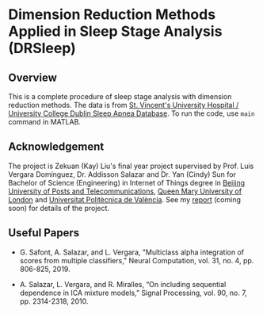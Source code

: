 # Dimension Reduction Methods Applied in Sleep Stage Analysis (DRSleep)
## Overview

This is a complete procedure of sleep stage analysis with dimension reduction methods. The data is from [St. Vincent's University Hospital / University College Dublin Sleep Apnea Database](https://doi.org/10.13026/C26C7D). To run the code, use `main` command in MATLAB.

## Acknowledgement

The project is Zekuan (Kay) Liu's final year project supervised by Prof. Luis Vergara Domínguez, Dr. Addisson Salazar and Dr. Yan (Cindy) Sun for Bachelor of Science (Engineering) in Internet of Things degree in [Beijing University of Posts and Telecommunications](https://www.bupt.edu.cn/), [Queen Mary University of London](https://www.qmul.ac.uk/) and [Universitat Politècnica de València](https://www.upv.es/). See my [report]() (coming soon) for details of the project.

## Useful Papers

- G. Safont, A. Salazar, and L. Vergara, "Multiclass alpha integration of scores from multiple classifiers," Neural Computation, vol. 31, no. 4, pp. 806-825, 2019.

- A. Salazar, L. Vergara, and R. Miralles, “On including sequential dependence in ICA mixture models,” Signal Processing, vol. 90, no. 7, pp. 2314-2318, 2010.

